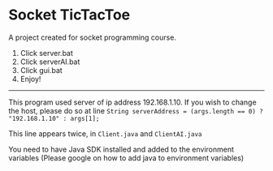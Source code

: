 # Socket TicTacToe
A project created for socket programming course.

1. Click server.bat
2. Click serverAI.bat
3. Click gui.bat
4. Enjoy!
---------------------
This program used server of ip address 192.168.1.10. If you wish to change the host, please do so at line 
```String serverAddress = (args.length == 0) ? "192.168.1.10" : args[1];```

This line appears twice, in ```Client.java``` and ```ClientAI.java```

You need to have Java SDK installed and added to the environment variables (Please google on how to add java to environment variables)
